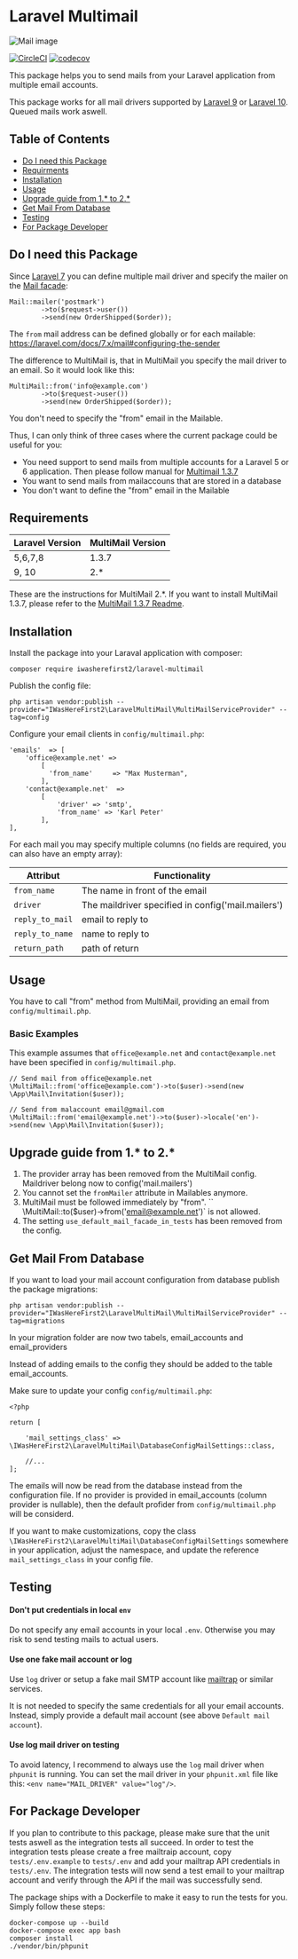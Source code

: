 # Laravel Multimail

![Mail image](https://miro.medium.com/max/640/1*XAhO69eFPH6p32VlylUCaw.png)

[![CircleCI](https://circleci.com/gh/iwasherefirst2/laravel-multimail/tree/master.svg?style=svg)](https://circleci.com/gh/iwasherefirst2/laravel-multimail/tree/master)
[![codecov](https://codecov.io/gh/iwasherefirst2/laravel-multimail/branch/master/graph/badge.svg?token=3X6ZVRR5EQ)](https://codecov.io/gh/iwasherefirst2/laravel-multimail)

This package helps you to send mails from your Laravel application from multiple email accounts.

This package works for all mail drivers supported by [Laravel 9](https://laravel.com/docs/9.x/mail#driver-prerequisites) or [Laravel 10](https://laravel.com/docs/10.x/mail#driver-prerequisites).
Queued mails work aswell.

## Table of Contents

- [Do I need this Package](#do-i-need-this-package)
- [Requirments](#requirements)
- [Installation](#installation)
- [Usage](#usage)
- [Upgrade guide from 1.* to 2.*](#upgrade-guide-from-1-to-2) 
- [Get Mail From Database](#get-mail-from-database)
- [Testing](#testing) 
- [For Package Developer](#for-package-developer)

## Do I need this Package
Since [Laravel 7](https://laravel.com/docs/7.x/upgrade) you can define multiple mail driver
and specify the mailer on the [Mail facade](https://laravel.com/docs/7.x/mail#sending-mail):

``` 
Mail::mailer('postmark')
        ->to($request->user())
        ->send(new OrderShipped($order));
```

The `from` mail address can be defined globally or for each mailable: https://laravel.com/docs/7.x/mail#configuring-the-sender

The difference to MultiMail is, that in MultiMail you specify the mail driver to an email. So it would look like this:

``` 
MultiMail::from('info@example.com')
        ->to($request->user())
        ->send(new OrderShipped($order));
```

You don't need to specify the "from" email in the Mailable.


Thus, I can only think of three cases where the current package could be useful for you:

- You need support to send mails from multiple accounts for a Laravel 5 or 6 application. Then please follow manual for [Multimail 1.3.7](https://github.com/iwasherefirst2/laravel-multimail/tree/1.3.7)
- You want to send mails from mailaccouns that are stored in a database
- You don't want to define the "from" email in the Mailable

## Requirements

| Laravel Version | MultiMail Version |
|-----------------|-------------------|
| 5,6,7,8         | 1.3.7             |
| 9, 10           | 2.*               |

These are the instructions for MultiMail 2.*.
If you want to install MultiMail 1.3.7, please refer to the [MultiMail 1.3.7 Readme](https://github.com/iwasherefirst2/laravel-multimail/tree/1.3.7).


## Installation

Install the package into your Laraval application with composer:

    composer require iwasherefirst2/laravel-multimail

Publish the config file:

    php artisan vendor:publish --provider="IWasHereFirst2\LaravelMultiMail\MultiMailServiceProvider" --tag=config

Configure your email clients in `config/multimail.php`:

    'emails'  => [
        'office@example.net' =>
            [
              'from_name'     => "Max Musterman",
            ],
        'contact@example.net'  =>
            [
                'driver' => 'smtp',
                'from_name' => 'Karl Peter'
            ],
    ],

For each mail you may specify multiple columns (no fields are required, you can also have an empty array):

| Attribut        | Functionality                                      |
|-----------------|----------------------------------------------------|
| `from_name`     | The name in front of the email                     |
| `driver`        | The maildriver specified in config('mail.mailers') |
| `reply_to_mail` | email to reply to                                  |
| `reply_to_name` | name to reply to                                   |
| `return_path`   | path of return                                     |

## Usage

You have to call "from" method from MultiMail, providing an email from `config/multimail.php`.

### Basic Examples

This example assumes that `office@example.net` and `contact@example.net` have been specified in `config/multimail.php`.

    // Send mail from office@example.net
    \MultiMail::from('office@example.com')->to($user)->send(new \App\Mail\Invitation($user));

    // Send from malaccount email@gmail.com
    \MultiMail::from('email@example.net')->to($user)->locale('en')->send(new \App\Mail\Invitation($user));

## Upgrade guide from 1.* to 2.*

1. The provider array has been removed from the MultiMail config. Maildriver belong now to config('mail.mailers')
2. You cannot set the `fromMailer` attribute in Mailables anymore. 
3. MultiMail must be followed immediately by "from". `` \MultiMail::to($user)->from('email@example.net')` is not allowed.
4. The setting `use_default_mail_facade_in_tests` has been removed from the config.

## Get Mail From Database

If you want to load your mail account configuration from database
publish the package migrations:

    php artisan vendor:publish --provider="IWasHereFirst2\LaravelMultiMail\MultiMailServiceProvider" --tag=migrations

In your migration folder are now two tabels, email_accounts and email_providers

Instead of adding emails to the config they should be added to the table email_accounts.

Make sure to update your config `config/multimail.php`:

    <?php
    
    return [
        
        'mail_settings_class' => \IWasHereFirst2\LaravelMultiMail\DatabaseConfigMailSettings::class,

        //...
    ];

The emails will now be read from the database instead from the configuration file.
If no provider is provided in email_accounts (column provider is nullable),
then the default profider from `config/multimail.php` will be considerd.

If you want to make customizations, copy the class `\IWasHereFirst2\LaravelMultiMail\DatabaseConfigMailSettings`
somewhere in your application, adjust the namespace, and update the reference `mail_settings_class` in your config file.

## Testing

#### Don't put credentials in local `env`

Do not specify any email accounts in your local `.env`. Otherwise you may risk to send testing mails to actual users.

#### Use one fake mail account or log

Use `log` driver or setup a fake mail SMTP account like [mailtrap](https://mailtrap.io/) or similar services.

It is not needed to specify the same credentials for all your email accounts. Instead, simply provide a default mail account (see above `Default mail account`).

#### Use log mail driver on testing

To avoid latency, I recommend to always use the `log` mail driver when `phpunit` is running. You can set the mail driver in your `phpunit.xml` file like this: `<env name="MAIL_DRIVER" value="log"/>`.

## For Package Developer

If you plan to contribute to this package, please make sure that the unit tests aswell as the integration tests 
all succeed. In order to test the integration tests please create a free mailtraip account, copy `tests/.env.example` 
to `tests/.env` and add your mailtrap API credentials in `tests/.env`. The integration tests will now send 
a test email to your mailtrap account and verify through the API if the mail was successfully send. 

The package ships with a Dockerfile to make it easy to run the tests for you. Simply follow these steps:

    docker-compose up --build 
    docker-compose exec app bash 
    composer install
    ./vendor/bin/phpunit 
